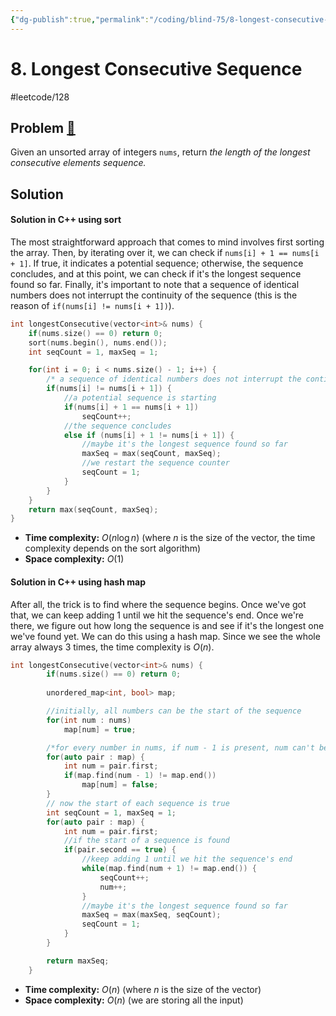 ```yaml
---
{"dg-publish":true,"permalink":"/coding/blind-75/8-longest-consecutive-sequence/","created":"2023-08-10T00:42:06.312+02:00","updated":"2023-09-19T17:24:47.767+02:00"}
---
```


# 8. Longest Consecutive Sequence
#leetcode/128
## Problem [🔗](https://leetcode.com/problems/longest-consecutive-sequence)
Given an unsorted array of integers `nums`, return _the length of the longest consecutive elements sequence._

## Solution
#### Solution in C++ using sort
The most straightforward approach that comes to mind involves first sorting the array. Then, by iterating over it, we can check if `nums[i] + 1 == nums[i + 1]`. If true, it indicates a potential sequence; otherwise, the sequence concludes, and at this point, we can check if it's the longest sequence found so far. Finally, it's important to note that a sequence of identical numbers does not interrupt the continuity of the sequence (this is the reason of `if(nums[i] != nums[i + 1])`).

```cpp
int longestConsecutive(vector<int>& nums) {
	if(nums.size() == 0) return 0;
	sort(nums.begin(), nums.end());
	int seqCount = 1, maxSeq = 1;

	for(int i = 0; i < nums.size() - 1; i++) {
		/* a sequence of identical numbers does not interrupt the continuity of the sequence */
		if(nums[i] != nums[i + 1]) {
			//a potential sequence is starting
			if(nums[i] + 1 == nums[i + 1])
				seqCount++;
			//the sequence concludes
			else if (nums[i] + 1 != nums[i + 1]) {
				//maybe it's the longest sequence found so far
				maxSeq = max(seqCount, maxSeq);
				//we restart the sequence counter
				seqCount = 1;
			}
		}
	}
	return max(seqCount, maxSeq);
}
```
- **Time complexity:** $O(n \log n)$ (where _n_ is the size of the vector, the time complexity depends on the sort algorithm)
- **Space complexity:** $O(1)$

#### Solution in C++ using hash map
After all, the trick is to find where the sequence begins. Once we've got that, we can keep adding 1 until we hit the sequence's end. Once we're there, we figure out how long the sequence is and see if it's the longest one we've found yet. We can do this using a hash map. Since we see the whole array always 3 times, the time complexity is $O(n)$.

```cpp
int longestConsecutive(vector<int>& nums) {
        if(nums.size() == 0) return 0;
        
        unordered_map<int, bool> map;

		//initially, all numbers can be the start of the sequence
        for(int num : nums)
            map[num] = true;

		/*for every number in nums, if num - 1 is present, num can't be the start of the sequence */
        for(auto pair : map) {
            int num = pair.first;
            if(map.find(num - 1) != map.end())
                map[num] = false;
        }
        // now the start of each sequence is true
        int seqCount = 1, maxSeq = 1;
        for(auto pair : map) {
            int num = pair.first;
            //if the start of a sequence is found
            if(pair.second == true) {
	            //keep adding 1 until we hit the sequence's end
                while(map.find(num + 1) != map.end()) {
                    seqCount++;
                    num++;
                }
                //maybe it's the longest sequence found so far
                maxSeq = max(maxSeq, seqCount);
                seqCount = 1;
            }
        }

        return maxSeq;
    }
```
- **Time complexity:** $O(n)$ (where _n_ is the size of the vector)
- **Space complexity:** $O(n)$ (we are storing all the input)